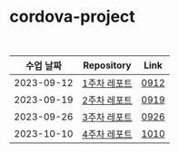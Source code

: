 # cordova-project

<br>

|수업 날짜| Repository | Link |
|:------:|:---:|:---:|
|2023-09-12|<a href="https://github.com/wkdtpqls/cordova-project/tree/master/0912">1주차 레포트</a>|<a href="https://wkdtpqls.github.io/cordova-project/0912/smile">0912</a>|
|2023-09-19|<a href="https://github.com/wkdtpqls/cordova-project/tree/master/0919">2주차 레포트</a>|<a href="https://wkdtpqls.github.io/cordova-project/0919/index">0919</a>|
|2023-09-26|<a href="https://github.com/wkdtpqls/cordova-project/tree/master/0926">3주차 레포트</a>|<a href="https://wkdtpqls.github.io/cordova-project/0926/minfo">0926</a>|
|2023-10-10|<a href="https://github.com/wkdtpqls/cordova-project/tree/master/1010">4주차 레포트</a>|<a href="https://wkdtpqls.github.io/cordova-project/1010/minfo">1010</a>|
